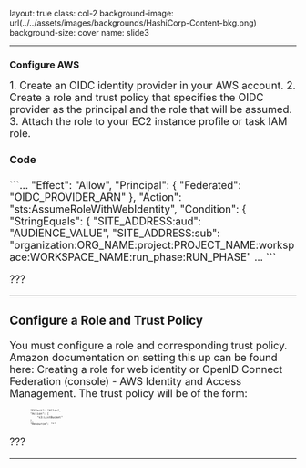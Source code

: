 layout: true
class: col-2
background-image: url(../../assets/images/backgrounds/HashiCorp-Content-bkg.png)
background-size: cover
name: slide3

---
### Configure AWS
<font size= 4>
1. Create an OIDC identity provider in your AWS account.
2. Create a role and trust policy that specifies the OIDC provider as the principal and the role that will be assumed.
3. Attach the role to your EC2 instance profile or task IAM role.

<style scoped>
    code {
        font-size: 5px;
    }
</style>

#### Code
<font size= 4>
```...
            "Effect": "Allow",
            "Principal": {
                "Federated": "OIDC_PROVIDER_ARN"
            },
            "Action": "sts:AssumeRoleWithWebIdentity",
            "Condition": {
                "StringEquals": {
                    "SITE_ADDRESS:aud": "AUDIENCE_VALUE",
                    "SITE_ADDRESS:sub": "organization:ORG_NAME:project:PROJECT_NAME:workspace:WORKSPACE_NAME:run_phase:RUN_PHASE"
                    ...
```

???
<!-- Please replace the folowing Capitilized values
- **OIDC_PROVIDER_ARN**: The ARN from the OIDC provider resource created in the previous step
- **SITE_ADDRESS**: The address of Terraform Cloud with https:// stripped, (e.g., app.terraform.io)
- **AUDIENCE_VALUE**: This should be set to aws.workload.identity unless a non-default audience has been specified in TFC
- **ORG_NAME**: The organization name this policy will apply to, such as my-org-name
- **PROJECT_NAME**: The project name that this policy will apply to, such as my-project-name
- **WORKSPACE_NAME**: The workspace name this policy will apply to, such as my-workspace-name
- **RUN_PHASE**: The run phase this policy will apply to, currently one of plan or apply.
 -->
---

### Configure a Role and Trust Policy
<font size =4>
You must configure a role and corresponding trust policy. Amazon documentation on setting this up can be found here: Creating a role for web identity or OpenID Connect Federation (console) - AWS Identity and Access Management. The trust policy will be of the form:

```
            "Effect": "Allow",
            "Action": [
                "s3:ListBucket"
            ],
            "Resource": "*"
```


???
<!-- Warning: you should always check, at minimum, the audience and the name of the organization in order to prevent unauthorized access from other Terraform Cloud organizations!
AWS documentation for setting this up through the AWS console or API can be found here: Creating OpenID Connect (OIDC) identity providers - AWS Identity and Access Management.
-->
---

